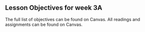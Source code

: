 ## Lesson Objectives for week 3A



The full list of objectives can be found on Canvas. All readings and assignments can be found on Canvas.




